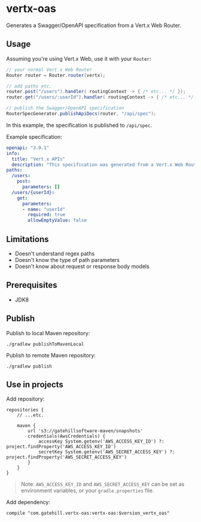# vertx-oas

Generates a Swagger/OpenAPI specification from a Vert.x Web Router.

## Usage

Assuming you're using Vert.x Web, use it with your `Router`:

```java
// your normal Vert.x Web Router
Router router = Router.router(vertx);

// add paths etc.
router.post("/users").handler( routingContext -> { /* etc... */ });
router.get("/users/:userId").handler( routingContext -> { /* etc... */ });

// publish the Swagger/OpenAPI specification
RouterSpecGenerator.publishApiDocs(router, "/api/spec");
```

In this example, the specification is published to `/api/spec`.

Example specification:

```yaml
openapi: "3.0.1"
info:
  title: "Vert.x APIs"
  description: "This specification was generated from a Vert.x Web Router."
paths:
  /users:
    post:
      parameters: []
  /users/{userId}:
    get:
      parameters:
      - name: "userId"
        required: true
        allowEmptyValue: false
```

## Limitations

- Doesn't understand regex paths
- Doesn't know the type of path parameters
- Doesn't know about request or response body models

## Prerequisites

- JDK8

## Publish

Publish to local Maven repository:

    ./gradlew publishToMavenLocal

Publish to remote Maven repository:

    ./gradlew publish

## Use in projects

Add repository:

    repositories {
        // ...etc.
        
        maven {
            url 's3://gatehillsoftware-maven/snapshots'
            credentials(AwsCredentials) {
                accessKey System.getenv('AWS_ACCESS_KEY_ID') ?: project.findProperty('AWS_ACCESS_KEY_ID')
                secretKey System.getenv('AWS_SECRET_ACCESS_KEY') ?: project.findProperty('AWS_SECRET_ACCESS_KEY')
            }
        }
    }
    
> Note: `AWS_ACCESS_KEY_ID` and `AWS_SECRET_ACCESS_KEY` can be set as environment variables, or your `gradle.properties` file.

Add dependency:

    compile "com.gatehill.vertx-oas:vertx-oas:$version_vertx_oas"  
